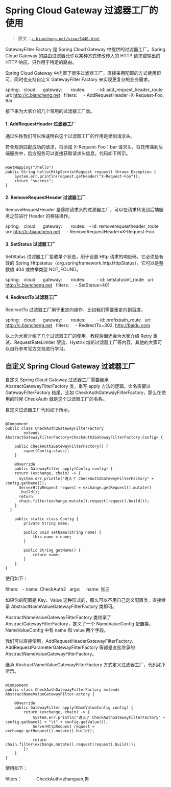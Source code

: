 # Spring Cloud Gateway 过滤器工厂的使用

> 原文：[`c.biancheng.net/view/5440.html`](http://c.biancheng.net/view/5440.html)

GatewayFilter Factory 是 Spring Cloud Gateway 中提供的过滤器工厂。Spring Cloud Gateway 的路由过滤器允许以某种方式修改传入的 HTTP 请求或输出的 HTTP 响应，只作用于特定的路由。

Spring Cloud Gateway 中内置了很多过滤器工厂，直接采用配置的方式使用即可，同时也支持自定义 GatewayFilter Factory 来实现更复杂的业务需求。

spring:
  cloud:
    gateway:
      routes:
        - id: add_request_header_route
  uri: http://c.biancheng.net
  filters:
    - AddRequestHeader=X-Request-Foo, Bar

接下来为大家介绍几个常用的过滤器工厂类。

#### 1\. AddRequestHeader 过滤器工厂

通过名称我们可以快速明白这个过滤器工厂的作用是添加请求头。

符合规则匹配成功的请求，将添加 X-Request-Foo：bar 请求头，将其传递到后端服务中，后方服务可以直接获取请求头信息。代码如下所示。

```

@GetMapping("/hello")
public String hello(HttpServletRequest request) throws Exception {
    System.err.println(request.getHeader("X-Request-Foo"));
    return "success";
}
```

#### 2\. RemoveRequestHeader 过滤器工厂

RemoveRequestHeader 是移除请求头的过滤器工厂，可以在请求转发到后端服务之前进行 Header 的移除操作。

spring:
  cloud:
    gateway:
      routes:
  - id: removerequestheader_route
  uri: http://c.biancheng.net
    - RemoveRequestHeader=X-Request-Foo

#### 3\. SetStatus 过滤器工厂

SetStatus 过滤器工厂接收单个状态，用于设置 Http 请求的响应码。它必须是有效的 Spring Httpstatus（org.springframework.http.HttpStatus）。它可以是整数值 404 或枚举类型 NOT_FOUND。

spring:
  cloud:
    gateway:
      routes:
        - id: setstatusint_route
  uri: http://c.biancheng.net
  filters:
    - SetStatus=401

#### 4\. RedirectTo 过滤器工厂

RedirectTo 过滤器工厂用于重定向操作，比如我们需要重定向到百度。

spring:
  cloud:
    gateway:
      routes:
        - id: prefixpath_route
  uri: http://c.biancheng.net
  filters:
    - RedirectTo=302, http://baidu.com

以上为大家介绍了几个过滤器工厂的使用，教程后面还会为大家介绍 Retry 重试、RequestRateLimiter 限流、Hystrix 熔断过滤器工厂等内容，其他的大家可以自行参考官方文档进行学习。

## 自定义 Spring Cloud Gateway 过滤器工厂

自定义 Spring Cloud Gateway 过滤器工厂需要继承 AbstractGatewayFilterFactory 类，重写 apply 方法的逻辑。命名需要以 GatewayFilterFactory 结尾，比如 CheckAuthGatewayFilterFactory，那么在使用的时候 CheckAuth 就是这个过滤器工厂的名称。

自定义过滤器工厂代码如下所示。

```

@Component
public class CheckAuth2GatewayFilterFactory
        extends AbstractGatewayFilterFactory<CheckAuth2GatewayFilterFactory.Config> {

    public CheckAuth2GatewayFilterFactory() {
        super(Config.class);
    }

    @Override
    public GatewayFilter apply(Config config) {
    return (exchange, chain) -> {
      System.err.println("进入了 CheckAuth2GatewayFilterFactory" + config.getName());
      ServerHttpRequest request = exchange.getRequest().mutate()
      .build();
      return
      chain.filter(exchange.mutate().request(request).build());
    }
  }

    public static class Config {
        private String name;

        public void setName(String name) {
            this.name = name;
        }

        public String getName() {
            return name;
        }
    }
}
```

使用如下：

filters:
  - name: CheckAuth2
  args:
    name: 张三

如果你的配置是 Key、Value 这种形式的，那么可以不用自己定义配置类，直接继承 AbstractNameValueGatewayFilterFactory 类即可。

AbstractNameValueGatewayFilterFactory 类继承了 AbstractGatewayFilterFactory，定义了一个 NameValueConfig 配置类，NameValueConfig 中有 name 和 value 两个字段。

我们可以直接使用，AddRequestHeaderGatewayFilterFactory、AddRequestParameterGatewayFilterFactory 等都是直接继承的 AbstractNameValueGatewayFilterFactory。

继承 AbstractNameValueGatewayFilterFactory 方式定义过滤器工厂，代码如下所示。

```

@Component
public class CheckAuthGatewayFilterFactory extends AbstractNameValueGatewayFilter-actory {

    @Override
    public GatewayFilter apply(NameValueConfig config) {
        return (exchange, chain) -> {
            System.err.println("进入了 CheckAuthGatewayFilterFactory" + config.getName() + "\t" + config.getValue());
            ServerHttpRequest request = exchange.getRequest().mutate().build();

            return chain.filter(exchange.mutate().request(request).build());
        };
    }
}
```

使用如下：

filters：
        - CheckAuth=zhangsan,男